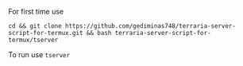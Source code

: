 For first time use

``` cd && git clone https://github.com/gediminas748/terraria-server-script-for-termux.git && bash terraria-server-script-for-termux/tserver ```

To run use 
``` tserver ```
